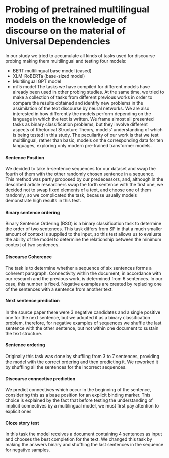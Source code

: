 # Probing of pretrained multilingual models on the knowledge of discourse on the material of Universal Dependencies
In our study we tried to accumulate all kinds of tasks used for discourse probing making them multilingual and testing four models:
- BERT multilingual base model (cased) 
- XLM-RoBERTa (base-sized model) 
- Multilingual GPT model 
- mT5 model 
The tasks we have compiled for different models have already been used in other probing studies. At the same time, we tried to make a collection of tasks from different previous works in order to compare the results obtained and identify new problems in the assimilation of the text discourse by neural networks. We are also interested in how differently the models perform depending on the language in which the text is written.
We frame almost all presented tasks as binary classification problems, but they involve different aspects of Rhetorical Structure Theory, models’ understanding of which is being tested in this study. The peculiarity of our work is that we test multilingual, rather than basic, models on the corresponding data for ten languages, exploring only modern pre-trained transformer models.
#### Sentence Position 
We decided to take 5-sentence sequences for our dataset and swap the fourth of them with the other randomly chosen sentence in a sequence. This method was partly proposed by our predecessors, and, although in the described article researchers swap the forth sentence with the first one, we decided not to swap fixed elements of a text, and choose one of them randomly, so we complicated the task, because usually models demonstrate high results in this test. 
#### Binary sentence ordering 
Binary Sentence Ordering (BSO) is a binary classification task to determine the order of two sentences. This task differs from SP in that a much smaller amount of context is supplied to the input, so this test allows us to evaluate the ability of the model to determine the relationship between the minimum context of two sentences.
#### Discourse Coherence 
The task is to determine whether a sequence of six sentences forms a coherent paragraph. Connectivity within the document, in accordance with our research and the previous work, is determined from 6 sentences. In our case, this number is fixed. Negative examples are created by replacing one of the sentences with a sentence from another text.
#### Next sentence prediction 
In the source paper there were 3 negative candidates and a single positive one for the next sentence, but we adopted it as a binary classification problem, therefore, for negative examples of sequences we shuffle the last sentence with the other sentence, but not within one document to sustain the text structure. 
#### Sentence ordering 
Originally this task was done by shuffling from 3 to 7 sentences, providing the model with the correct ordering and then predicting it. We reworked it by shuffling all the sentences for the incorrect sequences.
#### Discourse connective prediction 
We predict connectives which occur in the beginning of the sentence, considering this as a base position for an explicit binding marker. This choice is explained by the fact that before testing the understanding of implicit connectives by a multilingual model, we must first pay attention to explicit ones
#### Cloze story test 
In this task the model receives a document containing 4 sentences as input and chooses the best completion for the text. We changed this task by making the answers binary and shuffling the last sentences in the sequence for negative samples.
